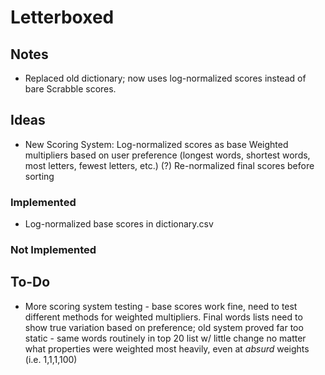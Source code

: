 # Letterboxed

## Notes
- Replaced old dictionary; now uses log-normalized scores instead of bare Scrabble scores.

## Ideas
- New Scoring System:
	Log-normalized scores as base
	Weighted multipliers based on user preference (longest words, shortest words,
		most letters, fewest letters, etc.)
	(?) Re-normalized final scores before sorting


### Implemented
- Log-normalized base scores in dictionary.csv


### Not Implemented


## To-Do
- More scoring system testing - base scores work fine, need to test different methods for
	weighted multipliers.  Final words lists need to show true variation based on preference;
	old system proved far too static - same words routinely in top 20 list w/ little change no matter
	what properties were weighted most heavily, even at *absurd* weights (i.e. 1,1,1,100) 

